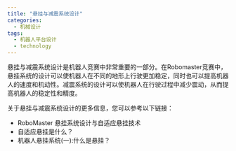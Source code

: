 ```yaml
---  
title: "悬挂与减震系统设计"  
categories:  
  - 机械设计  
tags: 
  - 机器人平台设计 
  - technology  
---  
```


悬挂与减震系统设计是机器人竞赛中非常重要的一部分。在Robomaster竞赛中，悬挂系统的设计可以使机器人在不同的地形上行驶更加稳定，同时也可以提高机器人的速度和机动性。减震系统的设计可以使机器人在行驶过程中减少震动，从而提高机器人的稳定性和精度。

关于悬挂与减震系统设计的更多信息，您可以参考以下链接：
- RoboMaster 悬挂系统设计与自适应悬挂技术
- 自适应悬挂是什么？
- 机器人悬挂系统(一):什么是悬挂？ 
